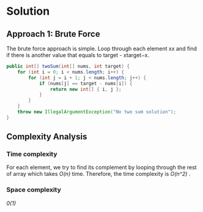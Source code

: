 # Solution

## Approach 1: Brute Force 

The brute force approach is simple. Loop through each element xx and find if there is another value that equals to target - xtarget−x.

```java
public int[] twoSum(int[] nums, int target) {
    for (int i = 0; i < nums.length; i++) {
        for (int j = i + 1; j < nums.length; j++) {
            if (nums[j] == target - nums[i]) {
                return new int[] { i, j };
            }
        }
    }
    throw new IllegalArgumentException("No two sum solution");
}
```

## Complexity Analysis
    
### Time complexity 

For each element, we try to find its complement by looping through the rest of array which takes *O(n)* time.
Therefore, the time complexity is *O(n^2)* .

### Space complexity

*0(1)*

